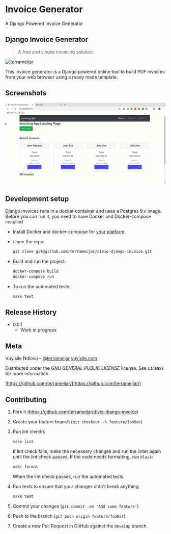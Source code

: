 # Invoice Generator

A Django Powered Invoice Generator

## Django Invoice Generator

> A free and simple invoicing solution.

[![terrameijar](https://circleci.com/gh/terrameijar/divio-django-invoice.svg?style=shield)](https://circleci.com/gh/terrameijar/divio-django-invoice)

This invoice generator is a Django powered online tool to build PDF invoices from your web browser using a ready made template.

## Screenshots

![Screencast](misc/django-invoices-screencast.gif)

## Development setup

Django invoices runs in a docker container and uses a Postgres 9.x image. Before you can run it, you need to have Docker and Docker-compose installed

+ Install Docker and docker-compose for [your platform](https://docs.docker.com/compose/install/)
+ clone the repo:

    ```sh
    git clone git@github.com:terrameijar/divio-django-invoice.git
    ```

+ Build and run the project:

    ```sh
    docker-compose build
    docker-compose run
    ```

+ To run the automated tests:

    ```sh
    make test
    ```

## Release History

+ 0.0.1
  + Work in progress

## Meta

Vuyisile Ndlovu – [@terrameijar](https://twitter.com/TerraMeijar)
[vuyisile.com](https://vuyisile.com)

Distributed under the *GNU GENERAL PUBLIC LICENSE* license. See ``LICENSE`` for more information.

[https://github.com/terrameijar/](https://github.com/terrameijar/)

## Contributing

1. Fork it (<https://github.com/terrameijar/divio-django-invoice>)
2. Create your feature branch (`git checkout -b feature/fooBar`)

3. Run lint checks

    ```sh
    make lint
    ```

    If lint check fails, make the necessary changes and run the linter again until the lint check passes. If the code needs formatting, run `black`:

    ```sh
    make format
    ```

    When the lint check passes, run the automated tests.

4. Run tests to ensure that your changes didn't break anything:

    ```sh
    make test
    ```

5. Commit your changes (`git commit -am 'Add some feature'`)
6. Push to the branch (`git push origin feature/fooBar`)
7. Create a new Pull Request in GitHub against the `develop` branch.
